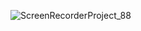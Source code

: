 ![ScreenRecorderProject_88](https://user-images.githubusercontent.com/32854050/189550435-71b50f0d-dff5-415d-b8e2-802c90236454.gif)

